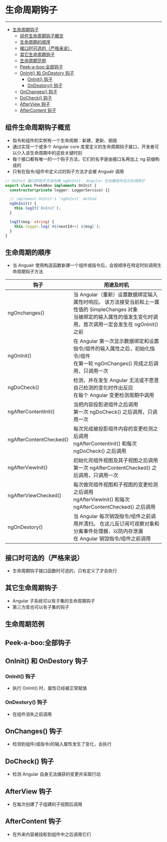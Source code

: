 # 生命周期钩子

---

<!-- @import "[TOC]" {cmd="toc" depthFrom=1 depthTo=6 orderedList=false} -->
<!-- code_chunk_output -->

- [生命周期钩子](#%E7%94%9F%E5%91%BD%E5%91%A8%E6%9C%9F%E9%92%A9%E5%AD%90)
    - [组件生命周期钩子概览](#%E7%BB%84%E4%BB%B6%E7%94%9F%E5%91%BD%E5%91%A8%E6%9C%9F%E9%92%A9%E5%AD%90%E6%A6%82%E8%A7%88)
    - [生命周期的顺序](#%E7%94%9F%E5%91%BD%E5%91%A8%E6%9C%9F%E7%9A%84%E9%A1%BA%E5%BA%8F)
    - [接口时可选的（严格来说）](#%E6%8E%A5%E5%8F%A3%E6%97%B6%E5%8F%AF%E9%80%89%E7%9A%84%EF%BC%88%E4%B8%A5%E6%A0%BC%E6%9D%A5%E8%AF%B4%EF%BC%89)
    - [其它生命周期钩子](#%E5%85%B6%E5%AE%83%E7%94%9F%E5%91%BD%E5%91%A8%E6%9C%9F%E9%92%A9%E5%AD%90)
    - [生命周期范例](#%E7%94%9F%E5%91%BD%E5%91%A8%E6%9C%9F%E8%8C%83%E4%BE%8B)
    - [Peek-a-boo:全部钩子](#peek-a-boo%E5%85%A8%E9%83%A8%E9%92%A9%E5%AD%90)
    - [OnInit() 和 OnDestory 钩子](#oninit-%E5%92%8C-ondestory-%E9%92%A9%E5%AD%90)
        - [OnInit() 钩子](#oninit-%E9%92%A9%E5%AD%90)
        - [OnDestory() 钩子](#ondestory-%E9%92%A9%E5%AD%90)
    - [OnChanges() 钩子](#onchanges-%E9%92%A9%E5%AD%90)
    - [DoCheck() 钩子](#docheck-%E9%92%A9%E5%AD%90)
    - [AfterView 钩子](#afterview-%E9%92%A9%E5%AD%90)
    - [AfterContent 钩子](#aftercontent-%E9%92%A9%E5%AD%90)
  <!-- code_chunk_output -->

## 组件生命周期钩子概览

- 指令和组件的实例有一个生命周期：新建、更新、销毁
- 通过实现一个或多个 Angular core 库里定义的生命周期钩子接口，开发者可以介入该生命周期中的这些关键时刻
- 每个接口都有唯一的一个钩子方法，它们的名字是由接口名再加上 ng 前缀构成的
- 只有在指令/组件中定义过的钩子方法才会被 Angualr 调用

```ts
// OnInit 接口的钩子方法叫做 ngOnInit， Angular 在创建组件后立刻调用它
export class PeekABoo implements OnInit {
  constructor(private logger: LoggerService) {}

  // implement OnInit's `ngOnInit` method
  ngOnInit() {
    this.logIt(`OnInit`);
  }

  logIt(msg: string) {
    this.logger.log(`#${nextId++} ${msg}`);
  }
}
```

## 生命周期的顺序

- 当 Angualr 使用构造函数新建一个组件或指令后，会按顺序在特定时刻调用生命周期钩子方法

| 钩子                    | 用途及时机                                                                                                                                                                     |
| ----------------------- | ------------------------------------------------------------------------------------------------------------------------------------------------------------------------------ |
| ngOnchanges()           | 当 Angular（重新）设置数据绑定输入属性时响应。 该方法接受当前和上一属性值的 SimpleChanges 对象 <br> 当被绑定的输入属性的值发生变化时调用，首次调用一定会发生在 ngOnInit() 之前 |
| ngOnInit()              | 在 Angular 第一次显示数据绑定和设置指令/组件的输入属性之后，初始化指令/组件 <br>在第一轮 ngOnChanges() 完成之后调用，只调用一次                                                |
| ngDoCheck()             | 检测，并在发生 Angular 无法或不愿意自己检测的变化时作出反应 <br> 在每个 Angular 变更检测周期中调用                                                                             |
| ngAfterContentInit()    | 当把内容投影进组件之后调用 <br> 第一次 ngDoCheck() 之后调用，只调用一次                                                                                                        |
| ngAfterContentChecked() | 每次完成被投影组件内容的变更检测之后调用 <br> ngAfterContentInit() 和每次 ngDoCheck() 之后调用                                                                                 |
| ngAfterViewInit()       | 初始化完组件视图及其子视图之后调用 <br> 第一次 ngAfterContentChecked() 之后调用，只调用一次                                                                                    |
| ngAfterViewChecked()    | 每次做完组件视图和子视图的变更检测之后调用 <br> ngAfterViewInit() 和每次 ngAfterContentChecked() 之后调用                                                                      |
| ngOnDestory()           | 当 Angular 每次销毁指令/组件之前调用并清扫。 在这儿反订阅可观察对象和分离事件处理器，以防内存泄漏 <br> 在 Angular 销毁指令/组件之前调用                                        |

## 接口时可选的（严格来说）

 * 生命周期钩子接口函数时可选的，只有定义了才会执行

## 其它生命周期钩子
 
 * Angular 子系统可以有子集的生命周期钩子
 * 第三方库也可以有子集的钩子

## 生命周期范例

## Peek-a-boo:全部钩子

## OnInit() 和 OnDestory 钩子

### OnInit() 钩子

 * 执行 OnInit() 时，属性已经被正常赋值

### OnDestory() 钩子

 * 在组件消失之前调用

## OnChanges() 钩子

 * 检测到组件(或指令)的输入属性发生了变化，会执行

## DoCheck() 钩子

 * 检测 Angular 自身无法捕获的变更并采取行动

## AfterView 钩子

 * 在每次创建了子组建的子视图后调用

## AfterContent 钩子

 * 在外来内容被投影到组件中之后调用它们
